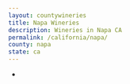 ```yaml
---
layout: countywineries
title: Napa Wineries
description: Wineries in Napa CA
permalink: /california/napa/
county: napa
state: ca
---
```

-
